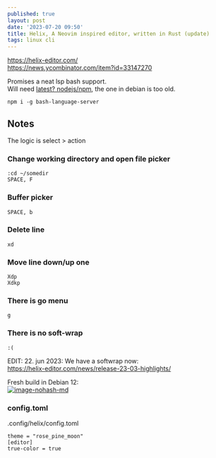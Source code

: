 ```yaml
---
published: true
layout: post
date: '2023-07-20 09:50'
title: Helix, A Neovim inspired editor, written in Rust (update)
tags: linux cli 
---
```

<https://helix-editor.com/>  
<https://news.ycombinator.com/item?id=33147270>

Promises a neat lsp bash support.  
Will need [latest? nodejs/npm](https://github.com/nodesource/distributions/blob/master/README.md#debinstall), 
the one in debian is too old.

    npm i -g bash-language-server
        
## Notes

The logic is select > action 

### Change working directory and open file picker

    :cd ~/somedir
    SPACE, F
        
### Buffer picker

    SPACE, b
        
### Delete line

    xd
        
### Move line down/up one
    
    Xdp
    Xdkp
        
### There is go menu

    g

### There is no soft-wrap

    :(

EDIT: 22. jun 2023: We have a softwrap now:  
<https://helix-editor.com/news/release-23-03-highlights/>

Fresh build in Debian 12:  
[![image-nohash-md](https://i.imgur.com/9l4oJjxl.png)](https://i.imgur.com/9l4oJjx.png)

### config.toml

.config/helix/config.toml

    theme = "rose_pine_moon"
    [editor]
    true-color = true


